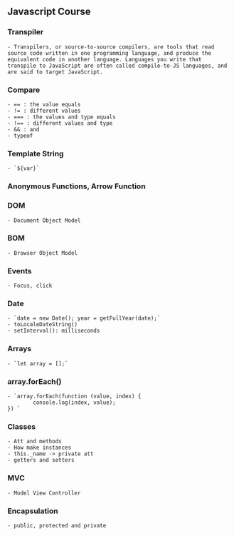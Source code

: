## Javascript Course

### Transpiler
    - Transpilers, or source-to-source compilers, are tools that read source code written in one programming language, and produce the equivalent code in another language. Languages you write that transpile to JavaScript are often called compile-to-JS languages, and are said to target JavaScript. 

### Compare
    - == : the value equals
    - != : different values
    - === : the values and type equals
    - !== : different values and type
    - && : and
    - typeof

### Template String
    - `${var}`

### Anonymous Functions, Arrow Function

### DOM
    - Document Object Model

### BOM
    - Browser Object Model

### Events
    - Focus, click

### Date
    - `date = new Date(); year = getFullYear(date);`
    - toLocaleDateString()
    - setInterval(): milliseconds

### Arrays
    - `let array = [];`

### array.forEach()
    - `array.forEach(function (value, index) {
            console.log(index, value);
    }) `

### Classes
    - Att and methods
    - How make instances
    - this._name -> private att
    - getters and setters

### MVC
    - Model View Controller

### Encapsulation
    - public, protected and private